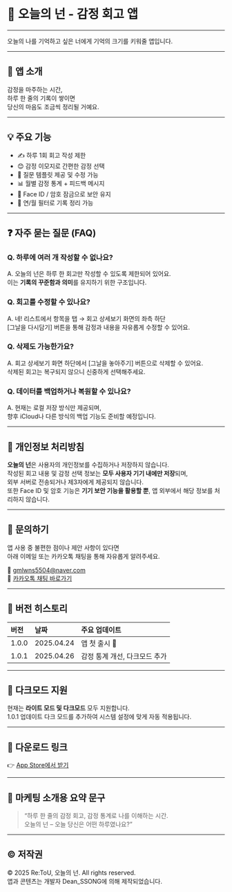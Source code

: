 # 🌿 오늘의 넌 - 감정 회고 앱
---

오늘의 나를 기억하고 싶은 너에게 기억의 크기를 키워줄 앱입니다.

---

## 📱 앱 소개

감정을 마주하는 시간,  
하루 한 줄의 기록이 쌓이면  
당신의 마음도 조금씩 정리될 거예요.

---

## 💡 주요 기능

- ✍️ 하루 1회 회고 작성 제한
- 😊 감정 이모지로 간편한 감정 선택
- 🧠 질문 템플릿 제공 및 수정 가능
- 📊 월별 감정 통계 + 피드백 메시지
- 🔐 Face ID / 암호 잠금으로 보안 유지
- 📅 연/월 필터로 기록 정리 가능

---

## ❓ 자주 묻는 질문 (FAQ)

### Q. 하루에 여러 개 작성할 수 없나요?
A. 오늘의 넌은 하루 한 회고만 작성할 수 있도록 제한되어 있어요.  
이는 **기록의 꾸준함과 의미**를 유지하기 위한 구조입니다.

### Q. 회고를 수정할 수 있나요?
A. 네! 리스트에서 항목을 탭 → 회고 상세보기 화면의 좌측 하단  
[그날을 다시담기] 버튼을 통해 감정과 내용을 자유롭게 수정할 수 있어요.

### Q. 삭제도 가능한가요?
A. 회고 상세보기 화면 하단에서 [그날을 놓아주기] 버튼으로 삭제할 수 있어요.  
삭제된 회고는 복구되지 않으니 신중하게 선택해주세요.

### Q. 데이터를 백업하거나 복원할 수 있나요?
A. 현재는 로컬 저장 방식만 제공되며,  
향후 iCloud나 다른 방식의 백업 기능도 준비할 예정입니다.

---

## 📌 개인정보 처리방침

**오늘의 넌**은 사용자의 개인정보를 수집하거나 저장하지 않습니다.  
작성된 회고 내용 및 감정 선택 정보는 **모두 사용자 기기 내에만 저장**되며,  
외부 서버로 전송되거나 제3자에게 제공되지 않습니다.  
또한 Face ID 및 암호 기능은 **기기 보안 기능을 활용할 뿐**, 앱 외부에서 해당 정보를 처리하지 않습니다.

---

## 📮 문의하기

앱 사용 중 불편한 점이나 제안 사항이 있다면  
아래 이메일 또는 카카오톡 채팅을 통해 자유롭게 알려주세요.

📧 gmlwns5504@naver.com  
📌 [카카오톡 채팅 바로가기](https://open.kakao.com/o/sFYZvomg)

---

## 📌 버전 히스토리

| 버전 | 날짜 | 주요 업데이트 |
|:---|:---|:---|
| 1.0.0 | 2025.04.24 | 앱 첫 출시 🎉 |
| 1.0.1 | 2025.04.26 | 감정 통계 개선, 다크모드 추가 |

---

## 🎨 다크모드 지원

현재는 **라이트 모드 및 다크모드** 모두 지원합니다.  
1.0.1 업데이트 다크 모드를 추가하여 시스템 설정에 맞게 자동 적용됩니다.

---

## 📲 다운로드 링크

👉 [App Store에서 받기](https://apps.apple.com/kr/app/re-tou/id6745058969)

---

## 📣 마케팅 소개용 요약 문구

> “하루 한 줄의 감정 회고, 감정 통계로 나를 이해하는 시간.  
> 오늘의 넌 – 오늘 당신은 어떤 하루였나요?”

---

## © 저작권

© 2025 Re:ToU, 오늘의 넌. All rights reserved.  
앱과 콘텐츠는 개발자 Dean_SSONG에 의해 제작되었습니다.
